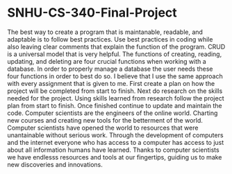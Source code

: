 # SNHU-CS-340-Final-Project

The best way to create a program that is maintanable, readable, and adaptable is to follow best practices. Use best practices in coding while also leaving clear comments that explain the function of the program. CRUD is a universal model that is very helpful. The functions of creating, reading, updating, and deleting are four crucial functions when working with a database. In order to properly manage a database the user needs these four functions in order to best do so.
I believe that I use the same approach with every assignment that is given to me. First create a plan on how the project will be completed from start to finish. Next do research on the skills needed for the project. Using skills learned from research follow the project plan from start to finish. Once finished continue to update and maintain the code.
Computer scientists are the engineers of the online world. Charting new courses and creating new tools for the betterment of the world. Computer scientists have opened the world to resources that were unantainable without serious work. Through the development of computers and the internet everyone who has access to a computer has access to just about all information humans have learned. Thanks to computer scientists we have endlesss resources and tools at our fingertips, guiding us to make new discoveries and innovations.
